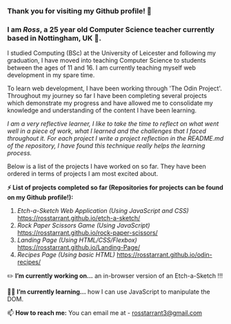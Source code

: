 ### Thank you for visiting my Github profile! 👋 
### I am _Ross_, a 25 year old Computer Science teacher currently based in Nottingham, UK :european_castle:.

I studied Computing (BSc) at the University of Leicester and following my graduation, I have moved into teaching Computer Science to students between the ages of 11 and 16. I am currently teaching myself web development in my spare time.

To learn web development, I have been working through 'The Odin Project'. Throughout my journey so far I have been completing several projects which demonstrate my progress and have allowed me to consolidate my knowledge and understanding of the content I have been learning. 

_I am a very reflective learner, I like to take the time to reflect on what went well in a piece of work, what I learned and the challenges that I faced throughout it. For each project I write a project reflection in the README.md of the repository, I have found this technique really helps the learning process._

Below is a list of the projects I have worked on so far. They have been ordered in terms of projects I am most excited about.

**⚡ List of projects completed so far (Repositories for projects can be found on my Github profile!):**
1. _Etch-a-Sketch Web Application (Using JavaScript and CSS)_ https://rosstarrant.github.io/etch-a-sketch/
2. _Rock Paper Scissors Game (Using JavaScript)_ https://rosstarrant.github.io/rock-paper-scissors/
3. _Landing Page (Using HTML/CSS/Flexbox)_ https://rosstarrant.github.io/Landing-Page/
4. _Recipes Page (Using basic HTML)_ https://rosstarrant.github.io/odin-recipes/

:pencil2: **I’m currently working on...** an in-browser version of an Etch-a-Sketch !!!

:man_student: **I’m currently learning...** how I can use JavaScript to manipulate the DOM.

📫 **How to reach me:** You can email me at - rosstarrant3@gmail.com

